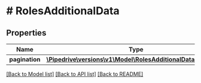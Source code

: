 # # RolesAdditionalData

## Properties

Name | Type | Description | Notes
------------ | ------------- | ------------- | -------------
**pagination** | [**\Pipedrive\versions\v1\Model\RolesAdditionalDataPagination**](RolesAdditionalDataPagination.md) |  | [optional]

[[Back to Model list]](../README.md#documentation-for-models) [[Back to API list]](../README.md#documentation-for-api-endpoints) [[Back to README]](../README.md)
